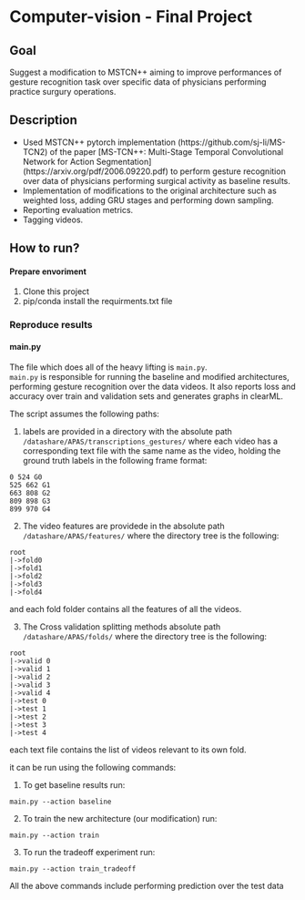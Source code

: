 # Computer-vision - Final Project
## Goal
Suggest a modification to MSTCN++ aiming to improve performances of gesture recognition task over specific data of physicians performing practice surgury operations.<br>

## Description
<ul>
  <li> Used MSTCN++ pytorch implementation (https://github.com/sj-li/MS-TCN2) of the paper [MS-TCN++: Multi-Stage Temporal Convolutional Network for Action Segmentation](https://arxiv.org/pdf/2006.09220.pdf) to perform gesture recognition over data of physicians performing surgical activity as baseline results. </li>
  <li> Implementation of modifications to the original architecture such as weighted loss, adding GRU stages and performing down sampling.</li>
  <li> Reporting evaluation metrics.</li>
  <li> Tagging videos.</li>
 </ul>

## How to run?
#### Prepare envoriment
1. Clone this project
2. pip/conda install the requirments.txt file

### Reproduce results
#### main.py
The file which does all of the heavy lifting is `main.py`. <br>
`main.py` is responsible for running the baseline and modified architectures, performing gesture recognition over the data videos. It also reports loss and accuracy over train and validation sets and generates graphs in clearML. <br>


The script assumes the following paths:
1. labels are provided in a directory with the absolute path `/datashare/APAS/transcriptions_gestures/` where each video has a corresponding text file with the same name as the video, holding the ground truth labels in the following frame format:

```
0 524 G0
525 662 G1
663 808 G2
809 898 G3
899 970 G4
```

2. The video features are providede in the absolute path `/datashare/APAS/features/` where the directory tree is the following:
```
root
|->fold0
|->fold1
|->fold2
|->fold3
|->fold4
```
and each fold folder contains all the features of all the videos.

3. The Cross validation splitting methods absolute path `/datashare/APAS/folds/` where the directory tree is the following:

```
root
|->valid 0
|->valid 1
|->valid 2
|->valid 3
|->valid 4
|->test 0
|->test 1
|->test 2
|->test 3
|->test 4
```
each text file contains the list of videos relevant to its own fold.


it can be run using the following commands:

1. To get baseline results run:
```
main.py --action baseline 
```
2. To train the new architecture (our modification) run:
```
main.py --action train
```
3. To run the tradeoff experiment run:
```
main.py --action train_tradeoff
```
All the above commands include performing prediction over the test data

